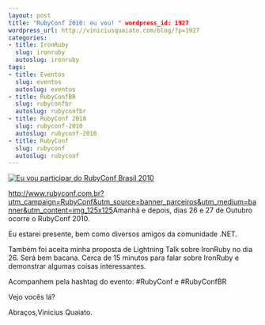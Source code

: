 ```yaml
--- 
layout: post
title: "RubyConf 2010: eu vou! " wordpress_id: 1927
wordpress_url: http://viniciusquaiato.com/blog/?p=1927
categories: 
- title: IronRuby
  slug: ironruby
  autoslug: ironruby
tags: 
- title: Eventos
  slug: eventos
  autoslug: eventos
- title: RubyConfBR
  slug: rubyconfbr
  autoslug: rubyconfbr
- title: RubyConf 2010
  slug: rubyconf-2010
  autoslug: rubyconf-2010
- title: RubyConf
  slug: rubyconf
  autoslug: rubyconf
---
```


[![Eu vou participar do RubyConf Brasil 2010](http://www.rubyconf.com.br/system/imgs/3/original/rubyConf_125x125_participante.gif)](http://www.rubyconf.com.br?utm_campaign=RubyConf&utm_source=banner_parceiros&utm_medium=banner&utm_content=img_125x125)

<http://www.rubyconf.com.br?utm_campaign=RubyConf&utm_source=banner_parceiros&utm_medium=banner&utm_content=img_125x125>Amanhã e depois, dias 26 e 27 de Outubro ocorre o RubyConf 2010.

Eu estarei presente, bem como diversos amigos da comunidade .NET.

Também foi aceita minha proposta de Lightning Talk sobre IronRuby no dia 26. Será bem bacana. Cerca de 15 minutos para falar sobre IronRuby e demonstrar algumas coisas interessantes.

Acompanhem pela hashtag do evento: #RubyConf e #RubyConfBR

Vejo vocês lá?

Abraços,Vinicius Quaiato.
